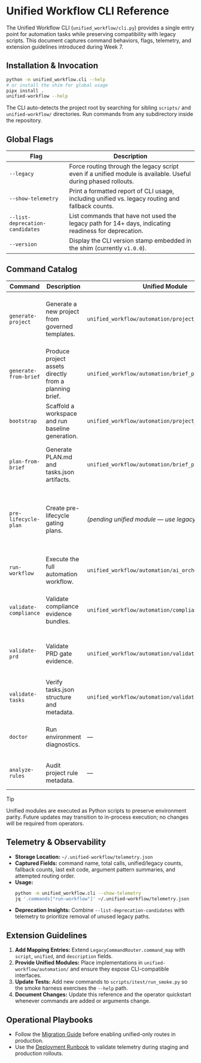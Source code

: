 # Unified Workflow CLI Reference

The Unified Workflow CLI (`unified_workflow/cli.py`) provides a single entry point for automation tasks while preserving compatibility with legacy scripts. This document captures command behaviors, flags, telemetry, and extension guidelines introduced during Week 7.

## Installation & Invocation
```bash
python -m unified_workflow.cli --help
# or install the shim for global usage
pipx install .
unified-workflow --help
```

The CLI auto-detects the project root by searching for sibling `scripts/` and `unified-workflow/` directories. Run commands from any subdirectory inside the repository.

## Global Flags
| Flag | Description |
| --- | --- |
| `--legacy` | Force routing through the legacy script even if a unified module is available. Useful during phased rollouts. |
| `--show-telemetry` | Print a formatted report of CLI usage, including unified vs. legacy routing and fallback counts. |
| `--list-deprecation-candidates` | List commands that have not used the legacy path for 14+ days, indicating readiness for deprecation. |
| `--version` | Display the CLI version stamp embedded in the shim (currently `v1.0.0`). |

## Command Catalog
| Command | Description | Unified Module | Legacy Script | Notes |
| --- | --- | --- | --- | --- |
| `generate-project` | Generate a new project from governed templates. | `unified_workflow/automation/project_generator.py` | `scripts/generate_client_project.py` | Unified path preferred; falls back when template metadata mismatches occur. |
| `generate-from-brief` | Produce project assets directly from a planning brief. | `unified_workflow/automation/brief_processor.py` | `scripts/generate_from_brief.py` | Supports identical arguments as the legacy script. |
| `bootstrap` | Scaffold a workspace and run baseline generation. | `unified_workflow/automation/project_generator.py` | `scripts/bootstrap_project.py` | Unified mode injects telemetry for template choices. |
| `plan-from-brief` | Generate PLAN.md and tasks.json artifacts. | `unified_workflow/automation/brief_processor.py` | `scripts/plan_from_brief.py` | Unified implementation shares metadata extraction pipeline. |
| `pre-lifecycle-plan` | Create pre-lifecycle gating plans. | *(pending unified module — use legacy fallback)* | `scripts/pre_lifecycle_plan.py` | Legacy implementation remains the source of truth; telemetry tracks usage to inform prioritization. |
| `run-workflow` | Execute the full automation workflow. | `unified_workflow/automation/ai_orchestrator.py` | `scripts/run_workflow.py` | Unified mode enforces telemetry-backed gate reporting. |
| `validate-compliance` | Validate compliance evidence bundles. | `unified_workflow/automation/compliance_validator.py` | `scripts/validate_compliance_assets.py` | Unified path normalizes evidence schema prior to checks. |
| `validate-prd` | Validate PRD gate evidence. | `unified_workflow/automation/validation_gates.py` | `scripts/validate_prd_gate.py` | Shares gate execution harness with other validation commands. |
| `validate-tasks` | Verify tasks.json structure and metadata. | `unified_workflow/automation/validation_gates.py` | `scripts/validate_tasks.py` | Telemetry captures frequency of manual DAG edits. |
| `doctor` | Run environment diagnostics. | — | `scripts/doctor.py` | Legacy-only command retained for lightweight checks. |
| `analyze-rules` | Audit project rule metadata. | — | `scripts/analyze_project_rules.py` | Legacy-only due to heavy static analysis dependencies. |

> [!TIP]
> Unified modules are executed as Python scripts to preserve environment parity. Future updates may transition to in-process execution; no changes will be required from operators.

## Telemetry & Observability
- **Storage Location:** `~/.unified-workflow/telemetry.json`
- **Captured Fields:** command name, total calls, unified/legacy counts, fallback counts, last exit code, argument pattern summaries, and attempted routing order.
- **Usage:**
  ```bash
  python -m unified_workflow.cli --show-telemetry
  jq '.commands["run-workflow"]' ~/.unified-workflow/telemetry.json
  ```
- **Deprecation Insights:** Combine `--list-deprecation-candidates` with telemetry to prioritize removal of unused legacy paths.

## Extension Guidelines
1. **Add Mapping Entries:** Extend `LegacyCommandRouter.command_map` with `script`, `unified`, and `description` fields.
2. **Provide Unified Modules:** Place implementations in `unified-workflow/automation/` and ensure they expose CLI-compatible interfaces.
3. **Update Tests:** Add new commands to `scripts/itest/run_smoke.py` so the smoke harness exercises the `--help` path.
4. **Document Changes:** Update this reference and the operator quickstart whenever commands are added or arguments change.

## Operational Playbooks
- Follow the [Migration Guide](./migration-guide.md) before enabling unified-only routes in production.
- Use the [Deployment Runbook](./deployment-runbook.md) to validate telemetry during staging and production rollouts.
